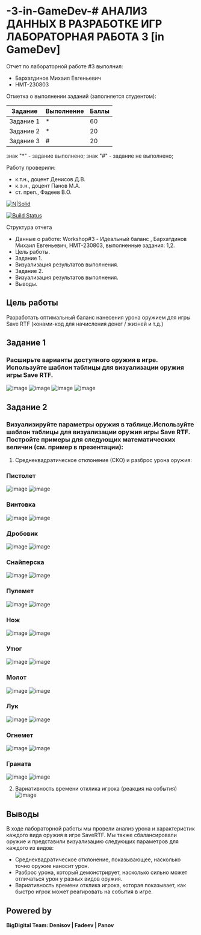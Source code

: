 # -3-in-GameDev-# АНАЛИЗ ДАННЫХ В РАЗРАБОТКЕ ИГР ЛАБОРАТОРНАЯ РАБОТА 3 [in GameDev]
Отчет по лабораторной работе #3 выполнил:
- Бархатдинов Михаил Евгеньевич
- НМТ-230803

Отметка о выполнении заданий (заполняется студентом):

| Задание | Выполнение | Баллы |
| ------ | ------ | ------ |
| Задание 1 | * | 60 |
| Задание 2 | * | 20 |
| Задание 3 | # | 20 |

знак "*" - задание выполнено; знак "#" - задание не выполнено;

Работу проверили:
- к.т.н., доцент Денисов Д.В.
- к.э.н., доцент Панов М.А.
- ст. преп., Фадеев В.О.

[![N|Solid](https://cldup.com/dTxpPi9lDf.thumb.png)](https://nodesource.com/products/nsolid)

[![Build Status](https://travis-ci.org/joemccann/dillinger.svg?branch=master)](https://travis-ci.org/joemccann/dillinger)

Структура отчета

- Данные о работе: Workshop#3 - Идеальный баланс , Бархатдинов Михаил Евгеньевич, НМТ-230803, выполненные задания: 1,2.
- Цель работы.
- Задание 1.
- Визуализация результатов выполнения.
- Задание 2.
- Визуализация результатов выполнения.
- Выводы.

## Цель работы
Разработать оптимальный баланс нанесения урона оружием для игры Save RTF (конами-код для начисления денег / жизней и т.д.)


## Задание 1
### Расширьте варианты доступного оружия в игре. Используйте шаблон таблицы для визуализации оружия игры Save RTF.
![image](https://github.com/Thomas10622/Readme-3/blob/main/2025-01-21_06-09-50.png)
![image](https://github.com/Thomas10622/Readme-3/blob/main/chart%20(9).png)
![image](https://github.com/Thomas10622/Readme-3/blob/main/2025-01-21_05-56-51.png)
![image](https://github.com/Thomas10622/Readme-3/blob/main/chart%20(8).png)

## Задание 2
### Визуализируйте параметры оружия в таблице.Используйте шаблон таблицы для визуализации оружия игры Save RTF. Постройте примеры для следующих математических величин (см. пример в презентации):
1. Среднеквадратическое отклонение (СКО) и разброс урона оружия:
   
### Пистолет 
![image](https://github.com/Thomas10622/Readme-3/blob/main/Пистолет%202.png)
![image](https://github.com/Thomas10622/Readme-3/blob/main/Пистолет%201.png)
### Винтовка
![image](https://github.com/Thomas10622/Readme-3/blob/main/Винтовка%202.png)
![image](https://github.com/Thomas10622/Readme-3/blob/main/Винтовка%201.png)
### Дробовик
![image](https://github.com/Thomas10622/Readme-3/blob/main/Дробовик%202.png)
![image](https://github.com/Thomas10622/Readme-3/blob/main/Дробовик%201.png)
### Снайперска
![image](https://github.com/Thomas10622/Readme-3/blob/main/Снайперка%202.png)
![image](https://github.com/Thomas10622/Readme-3/blob/main/Снайперка%201.png)
### Пулемет
![image](https://github.com/Thomas10622/Readme-3/blob/main/Пулемет%202.png)
![image](https://github.com/Thomas10622/Readme-3/blob/main/Пулемет%201.png)
### Нож
![image](https://github.com/Thomas10622/Readme-3/blob/main/Нож%202.png)
![image](https://github.com/Thomas10622/Readme-3/blob/main/Нож%201.png)
### Утюг
![image](https://github.com/Thomas10622/Readme-3/blob/main/Утюг%202.png)
![image](https://github.com/Thomas10622/Readme-3/blob/main/Утюг%201.png)
### Молот
![image](https://github.com/Thomas10622/Readme-3/blob/main/Молот%202.png)
![image](https://github.com/Thomas10622/Readme-3/blob/main/Молот%201.png)
### Лук
![image](https://github.com/Thomas10622/Readme-3/blob/main/Лук%202.png)
![image](https://github.com/Thomas10622/Readme-3/blob/main/Лук%201.png)
### Огнемет
![image](https://github.com/Thomas10622/Readme-3/blob/main/Огнемет%202.png)
![image](https://github.com/Thomas10622/Readme-3/blob/main/Огнемет%201.png)
### Граната
![image](https://github.com/Thomas10622/Readme-3/blob/main/Граната%202.png)
![image](https://github.com/Thomas10622/Readme-3/blob/main/Граната%201.png)

2. Вариативность времени отклика игрока (реакция на события)
![image](https://github.com/Thomas10622/Readme-3/blob/main/Вариативность%20времени%20отклика%20игрока.png)



## Выводы

В ходе лабораторной работы мы провели анализ урона и характеристик каждого вида оружия в игре SaveRTF. Мы также сбалансировали оружие и представили визуализацию следующих параметров для каждого из видов:
- Среднеквадратическое отклонение, показывающее, насколько точно оружие наносит урон.
- Разброс урона, который демонстрирует, насколько сильно может отличаться урон у разных видов оружия.
- Вариативность времени отклика игрока, которая показывает, как быстро игрок может реагировать на события в игре.


## Powered by

**BigDigital Team: Denisov | Fadeev | Panov**
